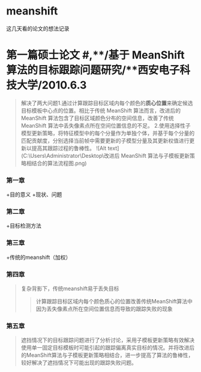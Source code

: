 # meanshift
这几天看的论文的想法记录

# 第一篇硕士论文 #,**/基于 MeanShift 算法的目标跟踪问题研究/**西安电子科技大学/2010.6.3
>解决了两大问题1.通过计算跟踪目标区域内每个颜色的**质心位置**来确定候选目标模板中心点的位置。相比于传统 MeanShift 算法而言，改进后的 MeanShift 算法包含了目标区域颜色分布的空间信息，改善了传统 MeanShift 算法中丢失像素点所在空间位置信息的不足。
>2.使用选择性子模型更新策略，将特征模型中的每个分量作为单独个体，并基于每个分量的匹配贡献度，分别选择当前帧中需要更新的子模型分量及其更新权值进行更新以提高其跟踪过程的鲁棒性。
![Alt text](C:\Users\Administrator\Desktop\改进后 MeanShift 算法与子模板更新策略相结合的算法流程图.png)
### 第一章 ###
+目的意义
+现状、问题
### 第二章 ###
+目标检测方法
### 第三章 ###
+传统的meanshift（加权）
### 第四章 ###
>复杂背影下，传统meanshift易于丢失目标
>>计算跟踪目标区域内每个颜色质心的位置改善传统MeanShift算法中因为丢失像素点所在空间位置信息而导致的跟踪失败的现象
### 第五章 ###
>遮挡情况下的目标跟踪问题进行了分析讨论，采用子模板更新策略有效解决使用单一固定目标模板时可能引起的跟踪偏离真实目标的情况。并将改进后的MeanShift算法与子模板更新策略相结合，进一步提高了算法的鲁棒性，较好解决了遮挡情况下可能出现的跟踪失败问题。
